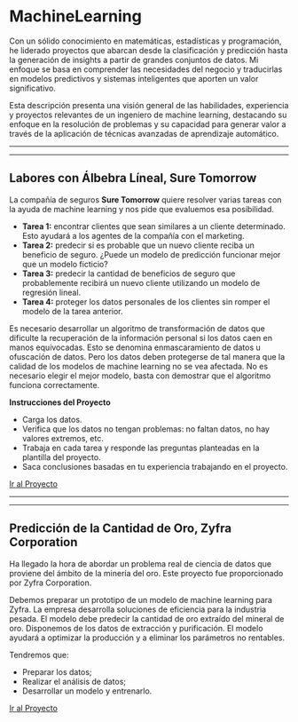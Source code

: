 # MachineLearning

Con un sólido conocimiento en matemáticas, estadísticas y programación, he liderado proyectos que abarcan desde la clasificación y predicción hasta la generación de insights a partir de grandes conjuntos de datos. Mi enfoque se basa en comprender las necesidades del negocio y traducirlas en modelos predictivos y sistemas inteligentes que aporten un valor significativo.

Esta descripción presenta una visión general de las habilidades, experiencia y proyectos relevantes de un ingeniero de machine learning, destacando su enfoque en la resolución de problemas y su capacidad para generar valor a través de la aplicación de técnicas avanzadas de aprendizaje automático.

---
---

## Labores con Álbebra Líneal, Sure Tomorrow

La compañía de seguros **Sure Tomorrow** quiere resolver varias tareas con la ayuda de machine learning y nos pide que evaluemos esa posibilidad.

- **Tarea 1:** encontrar clientes que sean similares a un cliente determinado. Esto ayudará a los agentes de la compañía con el marketing.
- **Tarea 2:** predecir si es probable que un nuevo cliente reciba un beneficio de seguro. ¿Puede un modelo de predicción funcionar mejor que un modelo ficticio?
- **Tarea 3:** predecir la cantidad de beneficios de seguro que probablemente recibirá un nuevo cliente utilizando un modelo de regresión lineal.
- **Tarea 4:** proteger los datos personales de los clientes sin romper el modelo de la tarea anterior.

Es necesario desarrollar un algoritmo de transformación de datos que dificulte la recuperación de la información personal si los datos caen en manos equivocadas. Esto se denomina enmascaramiento de datos u ofuscación de datos. Pero los datos deben protegerse de tal manera que la calidad de los modelos de machine learning no se vea afectada. No es necesario elegir el mejor modelo, basta con demostrar que el algoritmo funciona correctamente.

**Instrucciones del Proyecto**

- Carga los datos.
- Verifica que los datos no tengan problemas: no faltan datos, no hay valores extremos, etc.
- Trabaja en cada tarea y responde las preguntas planteadas en la plantilla del proyecto.
- Saca conclusiones basadas en tu experiencia trabajando en el proyecto.

[Ir al Proyecto]()

---
---

## Predicción de la Cantidad de Oro, Zyfra Corporation

Ha llegado la hora de abordar un problema real de ciencia de datos que proviene del ámbito de la minería del oro. Este proyecto fue proporcionado por Zyfra Corporation.

Debemos preparar un prototipo de un modelo de machine learning para Zyfra. La empresa desarrolla soluciones de eficiencia para la industria pesada.
El modelo debe predecir la cantidad de oro extraído del mineral de oro. Disponemos de los datos de extracción y purificación.
El modelo ayudará a optimizar la producción y a eliminar los parámetros no rentables.

Tendremos que:

- Preparar los datos;
- Realizar el análisis de datos;
- Desarrollar un modelo y entrenarlo.

[Ir al Proyecto](https://github.com/juliocmi/MachineLearning/blob/main/ML_Projects/Zyfra_ML_Project.ipynb)
